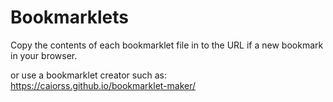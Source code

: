 # Bookmarklets

Copy the contents of each bookmarklet file in to the URL if a new bookmark in your browser.


or use a bookmarklet creator such as: https://caiorss.github.io/bookmarklet-maker/
